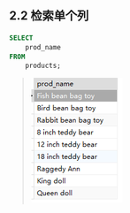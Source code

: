 ## 2.2 检索单个列

```sql
SELECT
	prod_name 
FROM
	products;
```

>![image-20240301152937232](./assets/image-20240301152937232.png)

